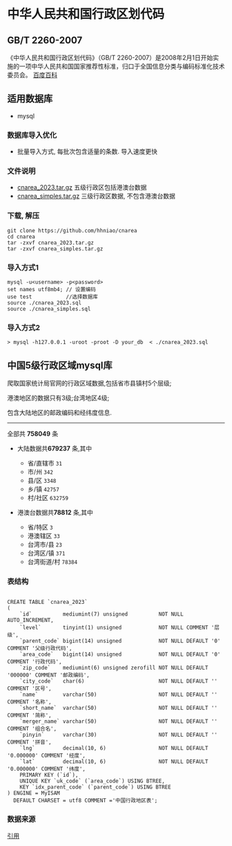# 中华人民共和国行政区划代码
## GB/T 2260-2007
《中华人民共和国行政区划代码》（GB/T 2260-2007）是2008年2月1日开始实施的一项中华人民共和国国家推荐性标准，归口于全国信息分类与编码标准化技术委员会。 [百度百科](https://baike.baidu.com/item/%E4%B8%AD%E5%8D%8E%E4%BA%BA%E6%B0%91%E5%85%B1%E5%92%8C%E5%9B%BD%E8%A1%8C%E6%94%BF%E5%8C%BA%E5%88%92%E4%BB%A3%E7%A0%81/56773615?fr=aladdin)
## 适用数据库

- mysql

### 数据库导入优化

- 批量导入方式, 每批次包含适量的条数. 导入速度更快
 
### 文件说明

- [cnarea_2023.tar.gz](./cnarea_2023.tar.gz) 五级行政区包括港澳台数据
- [cnarea_simples.tar.gz](cnarea_simples.tar.gz) 三级行政区数据, 不包含港澳台数据
### 下载, 解压
```
git clone https://github.com/hhniao/cnarea
cd cnarea
tar -zxvf cnarea_2023.tar.gz
tar -zxvf cnarea_simples.tar.gz
```
### 导入方式1
```
mysql -u<username> -p<password>
set names utf8mb4; // 设置编码
use test           //选择数据库
source ./cnarea_2023.sql
source ./cnarea_simples.sql
```
### 导入方式2 
```
> mysql -h127.0.0.1 -uroot -proot -D your_db  < ./cnarea_2023.sql
```

## 中国5级行政区域mysql库

爬取国家统计局官网的行政区域数据,包括省市县镇村5个层级;

港澳地区的数据只有3级;台湾地区4级;

包含大陆地区的邮政编码和经纬度信息.
  
---------------------------------------
全部共 **758049** 条

- 大陆数据共**679237** 条,其中
    - 省/直辖市 `31`
    - 市/州 `342`
    - 县/区 `3348`
    - 乡/镇 `42757`
    - 村/社区 `632759`

- 港澳台数据共**78812** 条,其中
    - 省/特区 `3`
    - 港澳辖区 `33`
    - 台湾市/县 `23`
    - 台湾区/镇 `371`
    - 台湾街道/村 `78384`

### 表结构

```mysql

CREATE TABLE `cnarea_2023`
(
    `id`          mediumint(7) unsigned          NOT NULL AUTO_INCREMENT,
    `level`       tinyint(1) unsigned            NOT NULL COMMENT '层级',
    `parent_code` bigint(14) unsigned            NOT NULL DEFAULT '0' COMMENT '父级行政代码',
    `area_code`   bigint(14) unsigned            NOT NULL DEFAULT '0' COMMENT '行政代码',
    `zip_code`    mediumint(6) unsigned zerofill NOT NULL DEFAULT '000000' COMMENT '邮政编码',
    `city_code`   char(6)                        NOT NULL DEFAULT '' COMMENT '区号',
    `name`        varchar(50)                    NOT NULL DEFAULT '' COMMENT '名称',
    `short_name`  varchar(50)                    NOT NULL DEFAULT '' COMMENT '简称',
    `merger_name` varchar(50)                    NOT NULL DEFAULT '' COMMENT '组合名',
    `pinyin`      varchar(30)                    NOT NULL DEFAULT '' COMMENT '拼音',
    `lng`         decimal(10, 6)                 NOT NULL DEFAULT '0.000000' COMMENT '经度',
    `lat`         decimal(10, 6)                 NOT NULL DEFAULT '0.000000' COMMENT '纬度',
    PRIMARY KEY (`id`),
    UNIQUE KEY `uk_code` (`area_code`) USING BTREE,
    KEY `idx_parent_code` (`parent_code`) USING BTREE
) ENGINE = MyISAM
  DEFAULT CHARSET = utf8 COMMENT ='中国行政地区表';
```
### 数据来源
[引用](https://github.com/kakuilan/china_area_mysql)
